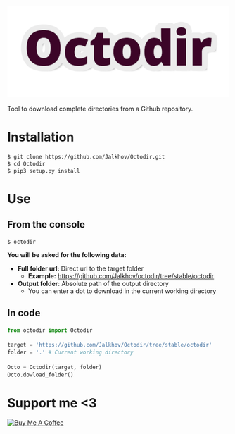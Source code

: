 <div align="center">
    <img src="logo.png">
</div>

Tool to download complete directories from a Github repository.

# Installation

```
$ git clone https://github.com/Jalkhov/Octodir.git
$ cd Octodir
$ pip3 setup.py install
```

# Use

## From the console

```
$ octodir
```

**You will be asked for the following data:**

* **Full folder url:** Direct url to the target folder
  * **Example:** https://github.com/Jalkhov/octodir/tree/stable/octodir
* **Output folder**: Absolute path of the output directory
  * You can enter a dot to download in the current working directory

## In code

```python
from octodir import Octodir

target = 'https://github.com/Jalkhov/Octodir/tree/stable/octodir'
folder = '.' # Current working directory

Octo = Octodir(target, folder)
Octo.dowload_folder()
```

# Support me <3

<a href="https://www.buymeacoffee.com/Jalkhov" target="_blank"><img src="https://cdn.buymeacoffee.com/buttons/v2/default-red.png" alt="Buy Me A Coffee" style="height: 60px !important;width: 217px !important;" ></a>
